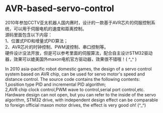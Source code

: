 AVR-based-servo-control
=======================
2010年参加CCTV亚太机器人国内赛时，设计的一款基于AVR芯片的伺服控制系统，可以用于伺服电机的速度和距离控制。  
源码里面包含以下内容：  
1、位置式PID和增量式PID算法；  
2、AVR芯片的时钟控制、PWM波控制、串口控制等。  
硬件设计没法开放，但是可以参考里面的伺服算法，配合自主设计STM32驱动器，效果可以媲美国外maxon电机官方驱动器，效果很不错哦！( ^_^ )
  
  
In 2010 asia-pacific robot domestic games, the design of a servo control system based on AVR chip, can be used for servo motor's speed and distance control.
The source code contains the following contents:  
1,position type PID and incremental PID algorithm;  
2,AVR chip clock control,PWM wave to control,serial port control,etc.  
Hardware design can not open, but you can refer to the inside of the servo algorithm, STM32 drive, with independent design effect can be comparable to foreign official maxon motor drives, the effect is very good oh! (^_^)
